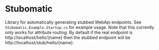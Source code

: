 ﻿# Stubomatic

Library for automatically generating stubbed WebApi endpoints.  See `Stubomatic.Example.Startup.cs` for example usage.  Note that this currently only works for attribute routing.  By default if the real endpoint is http://localhost/hello/{name} then the stubbed endpoint will be http://localhost/stub/hello/{name}.


